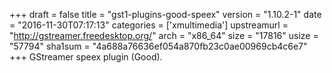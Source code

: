 +++
draft = false
title = "gst1-plugins-good-speex"
version = "1.10.2-1"
date = "2016-11-30T07:17:13"
categories = ['xmultimedia']
upstreamurl = "http://gstreamer.freedesktop.org/"
arch = "x86_64"
size = "17816"
usize = "57794"
sha1sum = "4a688a76636ef054a870fb23c0ae00969cb4c6e7"
+++
GStreamer speex  plugin (Good).